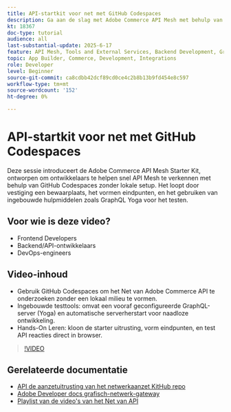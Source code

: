```yaml
---
title: API-startkit voor net met GitHub Codespaces
description: Ga aan de slag met Adobe Commerce API Mesh met behulp van een op GitHub gebaseerde starter kit-geen lokale vereiste opstelling.
kt: 18367
doc-type: tutorial
audience: all
last-substantial-update: 2025-6-17
feature: API Mesh, Tools and External Services, Backend Development, GraphQL, Storefront
topic: App Builder, Commerce, Development, Integrations
role: Developer
level: Beginner
source-git-commit: ca8cdbb42dcf89cd0ce4c2b8b13b9fd454e8c597
workflow-type: tm+mt
source-wordcount: '152'
ht-degree: 0%

---
```



# API-startkit voor net met GitHub Codespaces

Deze sessie introduceert de Adobe Commerce API Mesh Starter Kit, ontworpen om ontwikkelaars te helpen snel API Mesh te verkennen met behulp van GitHub Codespaces zonder lokale setup. Het loopt door vestiging een bewaarplaats, het vormen eindpunten, en het gebruiken van ingebouwde hulpmiddelen zoals GraphQL Yoga voor het testen.

## Voor wie is deze video?

* Frontend Developers
* Backend/API-ontwikkelaars
* DevOps-engineers

## Video-inhoud

* Gebruik GitHub Codespaces om het Net van Adobe Commerce API te onderzoeken zonder een lokaal milieu te vormen.
* Ingebouwde testtools: omvat een vooraf geconfigureerde GraphQL-server (Yoga) en automatische serverherstart voor naadloze ontwikkeling.
* Hands-On Leren: kloon de starter uitrusting, vorm eindpunten, en test API reacties direct in browser.

>[!VIDEO](https://video.tv.adobe.com/v/3464017?learn=on&enablevpops)

## Gerelateerde documentatie

* [ API de aanzetuitrusting van het netwerkaanzet KitHub repo ](https://github.com/adobe-commerce/api-mesh-starter-kit)
* [ Adobe Developer docs grafisch-netwerk-gateway ](https://developer.adobe.com/graphql-mesh-gateway/)
* [ Playlist van de video&#39;s van het Net van API ](https://experienceleague.adobe.com/en/playlists/commerce-get-started-app-builder-and-api-mesh)
